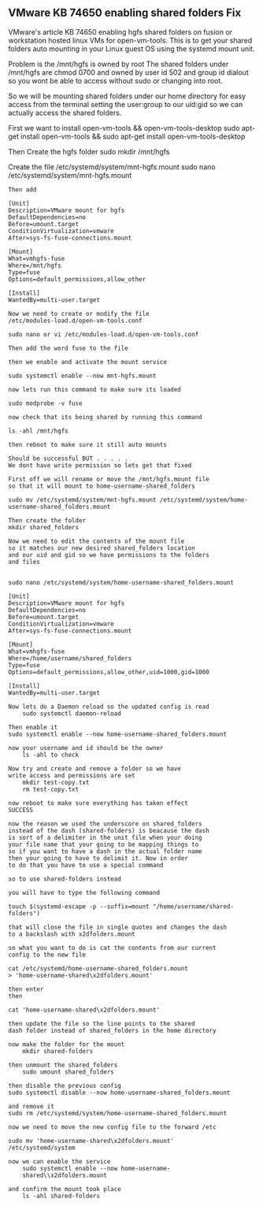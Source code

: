 ## VMware KB 74650 enabling shared folders Fix

VMware's article KB 74650 enabling hgfs shared folders on fusion or workstation
hosted linux VMs for open-vm-tools. This is to get your shared folders auto
mounting in your Linux guest OS using the systemd mount unit.

Problem is the /mnt/hgfs is owned by root The shared folders under /mnt/hgfs
are chmod 0700 and owned by user id 502 and group id dialout so you wont be
able to access without sudo or changing into root.

So we will be mounting shared folders under our home directory for easy access 
from the terminal setting the user:group to our uid:gid so we can actually access 
the shared folders.

First we want to install open-vm-tools && open-vm-tools-desktop
		sudo apt-get install open-vm-tools &&
		sudo apt-get install open-vm-tools-desktop

Then Create the hgfs folder
		sudo mkdir /mnt/hgfs

Create the file /etc/systemd/system/mnt-hgfs.mount
		sudo nano /etc/systemd/system/mnt-hgfs.mount
		
	Then add 
	
	[Unit]
	Description=VMware mount for hgfs
	DefaultDependencies=no
	Before=umount.target
	ConditionVirtualization=vmware
	After=sys-fs-fuse-connections.mount
	
	[Mount]
	What=vmhgfs-fuse
	Where=/mnt/hgfs
	Type=fuse
	Options=default_permissions,allow_other
	
	[Install]
	WantedBy=multi-user.target
	
	Now we need to create or modify the file
	/etc/modules-load.d/open-vm-tools.conf 
	
	sudo nano or vi /etc/modules-load.d/open-vm-tools.conf 
	
	Then add the word fuse to the file
	
	then we enable and activate the mount service
	
	sudo systemctl enable --now mnt-hgfs.mount
	
	now lets run this command to make sure its loaded
	
	sudo modprobe -v fuse 
	
	now check that its being shared by running this command
	
	ls -ahl /mnt/hgfs
	
	then reboot to make sure it still auto mounts
	
	Should be successful BUT . . . . . 
	We dont have write permission so lets get that fixed
	
	First off we will rename or move the /mnt/hgfs.mount file
	so that it will mount to home-username-shared_folders
	
	sudo mv /etc/systemd/system/mnt-hgfs.mount /etc/systemd/system/home-username-shared_folders.mount
	
	Then create the folder
	mkdir shared_folders
	
	Now we need to edit the contents of the mount file
	so it matches our new desired shared_folders location
	and our uid and gid so we have permissions to the folders
	and files 
	
	
	sudo nano /etc/systemd/system/home-username-shared_folders.mount
	
	[Unit]
	Description=VMware mount for hgfs
	DefaultDependencies=no
	Before=umount.target
	ConditionVirtualization=vmware
	After=sys-fs-fuse-connections.mount
	
	[Mount]
	What=vmhgfs-fuse
	Where=/home/username/shared_folders
	Type=fuse
	Options=default_permissions,allow_other,uid=1000,gid=1000
	
	[Install]
	WantedBy=multi-user.target
	
	Now lets do a Daemon reload so the updated config is read
		sudo systemctl daemon-reload
	
	Then enable it 
	sudo systemctl enable --now home-username-shared_folders.mount
	
	now your username and id should be the owner
		ls -ahl to check
	
	Now try and create and remove a folder so we have
	write access and permissions are set
		mkdir test-copy.txt
		rm test-copy.txt
	
	now reboot to make sure everything has taken effect
	SUCCESS
	
	now the reason we used the underscore on shared_folders
	instead of the dash (shared-folders) is beacause the dash 
	is sort of a delimiter in the unit file when your doing
	your file name that your going to be mapping things to
	so if you want to have a dash in the actual folder name
	then your going to have to delimit it. Now in order
	to do that you have to use a special command
	
	so to use shared-folders instead
	
	you will have to type the following command
	
	touch $(systemd-escape -p --suffix=mount "/home/username/shared-folders")
	
	that will close the file in single quotes and changes the dash
	to a backslash with x2dfolders.mount
	
	so what you want to do is cat the contents from our current
	config to the new file 
	
	cat /etc/systemd/home-username-shared_folders.mount 
	> 'home-username-shared\x2dfolders.mount' 
	
	then enter
	then
	
	cat 'home-username-shared\x2dfolders.mount'
	
	then update the file so the line points to the shared
	dash folder instead of shared_folders in the home directory
	
	now make the folder for the mount
		mkdir shared-folders
	
	then unmount the shared_folders
		sudo umount shared_folders
	
	then disable the previous config
	sudo systemctl disable --now home-username-shared_folders.mount
	
	and remove it
	sudo rm /etc/systemd/system/home-username-shared_folders.mount
	
	now we need to move the new config file to the forward /etc
	
	sudo mv 'home-username-shared\x2dfolders.mount' 
	/etc/systemd/system
	
	now we can enable the service 
		sudo systemctl enable --now home-username-
		shared\\x2dfolders.mount
	
	and confirm the mount took place
		ls -ahl shared-folders
	
	
